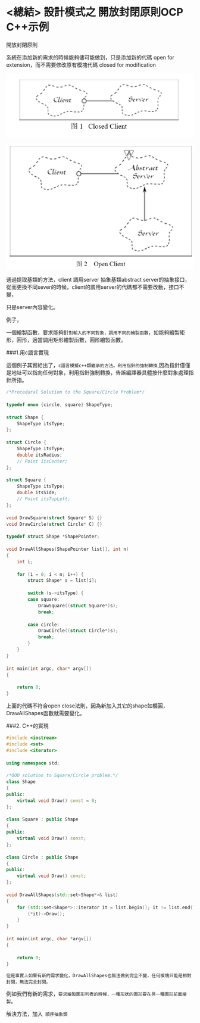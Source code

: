 # <總結> 設計模式之 開放封閉原則OCP C++示例


開放封閉原則

系統在添加新的需求的時候能夠儘可能做到，只是添加新的代碼 open for extension，而不需要修改原有模塊代碼 closed for modification

![](images/image_2.png)





![](images/image_6.png)


通過提取基類的方法，client 調用server 抽象基類abstract server的抽象接口，從而更換不同sever的時候，client的調用server的代碼都不需要改動，接口不變，

只是server內容變化。


例子，

一個繪製函數，要求能夠針`對輸入的不同對象，調用不同的繪製函數`，如能夠繪製矩形，圓形，適當調用矩形繪製函數，圓形繪製函數。

###1.用c語言實現

這個例子其實給出了，`c語言模擬c++類繼承的方法。利用指針的強制轉換`,因為指針僅僅是地址可以指向任何對象，利用指針強制轉換，告訴編譯器具體按什麼對象處理指針所指。


```cpp
/*Procedural Solution to the Square/Circle Problem*/

typedef enum {circle, square} ShapeType;

struct Shape {
    ShapeType itsType;
};

struct Circle {
    ShapeType itsType;
    double itsRadius;
    // Point itsCenter;
};

struct Square {
    ShapeType itsType;
    double itsSide;
    // Point itsTopLeft;
};

void DrawSquare(struct Square* S) {}
void DrawCircle(struct Circle* C) {}

typedef struct Shape *ShapePointer;

void DrawAllShapes(ShapePointer list[], int n)
{
    int i;

    for (i = 0; i < n; i++) {
        struct Shape* s = list[i];

        switch (s->itsType) {
        case square:
            DrawSquare((struct Square*)s);
            break;

        case circle:
            DrawCircle((struct Circle*)s);
            break;
        }
    }
}

int main(int argc, char* argv[])
{

    return 0;
}

```

上面的代碼不符合open close法則，因為新加入其它的shape如橢圓， DrawAllShapes函數就需要變化。

###2. C++的實現

```cpp
#include <iostream>
#include <set>
#include <iterator>

using namespace std;

/*OOD solution to Square/Circle problem.*/
class Shape
{
public:
    virtual void Draw() const = 0;
};

class Square : public Shape
{
public:
    virtual void Draw() const;
};

class Circle : public Shape
{
public:
    virtual void Draw() const;
};

void DrawAllShapes(std::set<Shape*>& list)
{
    for (std::set<Shape*>::iterator it = list.begin(); it != list.end(); ++it) {
        (*it)->Draw();
    }
}

int main(int argc, char *argv[])
{
    
    return 0;
}
```


`但是事實上如果有新的需求變化，DrawAllShapes也無法做到完全不變，任何模塊只能是相對封閉，無法完全封閉。`

例如我們有新的需求，`要求繪製圖形列表的時候，一種形狀的圖形要在另一種圖形前面繪製`。

解決方法，加入` 順序抽象類`